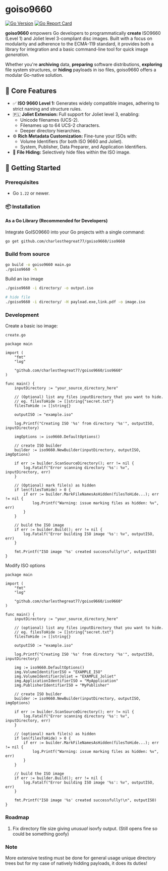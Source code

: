 # goiso9660

[![Go Version](https://img.shields.io/github/go-mod/go-version/charlesthegreat77/goiso9660?style=flat-square)](https://golang.org)
[![Go Report Card](https://goreportcard.com/badge/github.com/charlesthegreat77/goiso9660?style=flat-square)](https://goreportcard.com/report/github.com/charlesthegreat77/goiso9660)

**goiso9660** empowers Go developers to programmatically **create** ISO9660 (Level 1) and Joliet level 3-compliant disc images. Built with a focus on modularity and adherence to the ECMA-119 standard, it provides both a library for integration and a basic command-line tool for quick image *generation*.

Whether you're **archiving** data, **preparing** software distributions, **exploring** file system structures, or **hiding** payloads in iso files, goiso9660 offers a modular Go-native solution.

## 🌟 Core Features

*   ✅ **ISO 9660 Level 1:** Generates widely compatible images, adhering to strict naming and structure rules.
*   🇵🇱 **Joliet Extension:** Full support for Joliet level 3, enabling:
    *   Unicode filenames (UCS-2).
    *   Filenames up to 64 UCS-2 characters.
    *   Deeper directory hierarchies.
*   ⚙️ **Rich Metadata Customization:** Fine-tune your ISOs with:
    *   Volume Identifiers (for both ISO 9660 and Joliet).
    *   System, Publisher, Data Preparer, and Application Identifiers.
*   🙈 **File Hiding:** Selectively hide files within the ISO image.

## 🚀 Getting Started

### Prerequisites

*   Go `1.22` or newer.

### 📦 Installation

#### As a Go Library (Recommended for Developers)

Integrate GoISO9660 into your Go projects with a single command:
```bash
go get github.com/charlesthegreat77/goiso9660/iso9660
```

### Build from source
```bash
go build -o goiso9660 main.go
./goiso9660 -h
```
Build an iso image
```bash
./goiso9660 -i directory/ -o output.iso

# hide file
./goiso9660 -i directory/ -H payload.exe,link.pdf -o image.iso
```

### Development
Create a basic iso image:

`create.go`
```golang
package main

import (
	"fmt"
	"log"

	"github.com/charlesthegreat77/goiso9660/iso9660"
)

func main() {
	inputDirectory := "your_source_directory_here"

	// (Optional) list any files inputDirectory that you want to hide.
	// eg. filesToHide := []string{"secret.txt"}
	filesToHide := []string{}

	outputISO := "example.iso"

	log.Printf("Creating ISO '%s' from directory '%s'", outputISO, inputDirectory)

	imgOptions := iso9660.DefaultOptions()

	// create ISO builder
	builder := iso9660.NewBuilder(inputDirectory, outputISO, imgOptions)

	if err := builder.ScanSourceDirectory(); err != nil {
		log.Fatalf("Error scanning directory '%s': %v", inputDirectory, err)
	}

	// (Optional) mark file(s) as hidden
	if len(filesToHide) > 0 {
		if err := builder.MarkFileNamesAsHidden(filesToHide...); err != nil {
			log.Printf("Warning: issue marking files as hidden: %v", err)
		}
	}

	// build the ISO image
	if err := builder.Build(); err != nil {
		log.Fatalf("Error building ISO image '%s': %v", outputISO, err)
	}

	fmt.Printf("ISO image '%s' created successfully!\n", outputISO)
}
```

Modify ISO options
```golang
package main

import (
	"fmt"
	"log"

	"github.com/charlesthegreat77/goiso9660/iso9660"
)

func main() {
	inputDirectory := "your_source_directory_here"

	// (optional) list any files inputDirectory that you want to hide.
	// eg. filesToHide := []string{"secret.txt"}
	filesToHide := []string{}

	outputISO := "example.iso"

	log.Printf("Creating ISO '%s' from directory '%s'", outputISO, inputDirectory)

	img := iso9660.DefaultOptions()
    img.VolumeIdentifierISO = "EXAMPLE_ISO"
	img.VolumeIdentifierJoliet = "EXAMPLE_Joliet"
	img.ApplicationIdentifierISO = "MyApplication"
	img.PublisherIdentifierISO = "MyPublisher"

	// create ISO builder
	builder := iso9660.NewBuilder(inputDirectory, outputISO, imgOptions)

	if err := builder.ScanSourceDirectory(); err != nil {
		log.Fatalf("Error scanning directory '%s': %v", inputDirectory, err)
	}

	// (optional) mark file(s) as hidden
	if len(filesToHide) > 0 {
		if err := builder.MarkFileNamesAsHidden(filesToHide...); err != nil {
			log.Printf("Warning: issue marking files as hidden: %v", err)
		}
	}

	// build the ISO image
	if err := builder.Build(); err != nil {
		log.Fatalf("Error building ISO image '%s': %v", outputISO, err)
	}

	fmt.Printf("ISO image '%s' created successfully!\n", outputISO)
}
```


### Roadmap
1. Fix directory file size giving *unusual* isovfy output. (Still opens fine so could be something goofy)


### Note
More extensive testing must be done for general usage unique directory trees but for my case of natively hidding payloads, it does its duties! 